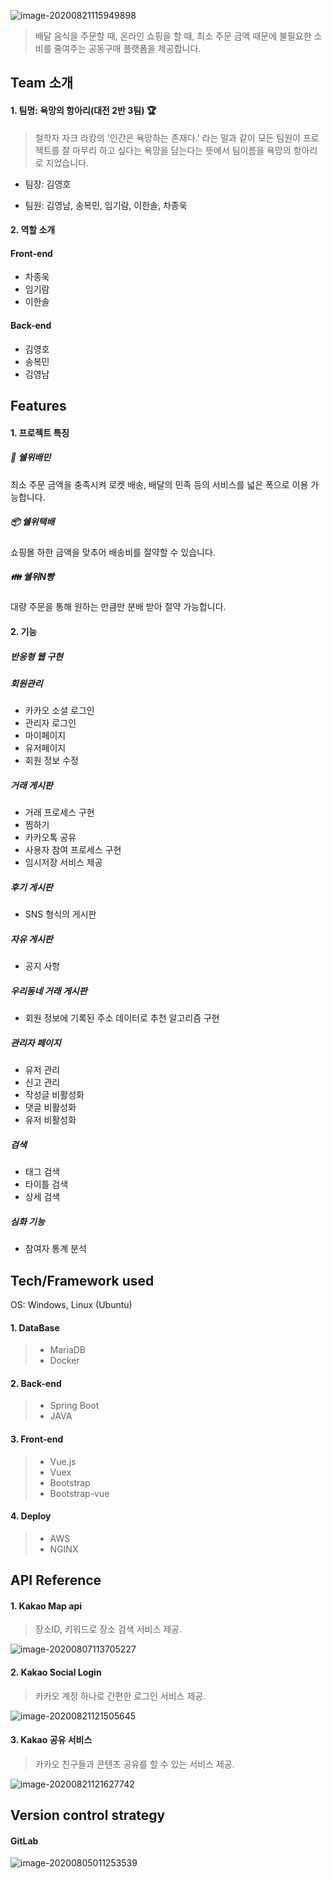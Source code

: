 ![image-20200821115949898](README.assets/image-20200821115949898.png)

>배달 음식을 주문할 때, 온라인 쇼핑을 할 때, 최소 주문 금액 때문에 불필요한 소비를 줄여주는 공동구매 플랫폼을 제공합니다.



## Team 소개

#### 1. 팀명: 욕망의 항아리(대전 2반 3팀) :trophy:

> 철학자 자크 라캉의 '인간은 욕망하는 존재다.' 라는 말과 같이 모든 팀원이 프로젝트를 잘 마무리 하고 싶다는 욕망을 담는다는 뜻에서 팀이름을 욕망의 항아리로 지었습니다.

- 팀장: 김영호

- 팀원: 김영남, 송복민, 임기람, 이한솔, 차종욱



#### 2. 역할 소개

#### Front-end

- 차종욱
- 임기람
- 이한솔

#### Back-end

- 김영호
- 송복민
- 김영남



## Features

#### 1. 프로젝트 특징

##### :horse_racing: 쉘위배민

최소 주문 금액을 충족시켜 로켓 배송, 배달의 민족 등의 서비스를 넓은 폭으로 이용 가능합니다.

##### :package: 쉘위택배

쇼핑몰 하한 금액을 맞추어 배송비를 절약할 수 있습니다.

##### :family: 쉘위N빵

대량 주문을 통해 원하는 만큼만 분배 받아 절약 가능합니다.



#### 2. 기능

##### 반응형 웹 구현

##### 회원관리

- 카카오 소셜 로그인
- 관리자 로그인
- 마이페이지
- 유저페이지
- 회원 정보 수정

##### 거래 게시판

- 거래 프로세스 구현
- 찜하기
- 카카오톡 공유
- 사용자 참여 프로세스 구현
- 임시저장 서비스 제공

##### 후기 게시판

- SNS 형식의 게시판

##### 자유 게시판

- 공지 사항

##### 우리동네 거래 게시판

- 회원 정보에 기록된 주소 데이터로 추천 알고리즘 구현

##### 관리자 페이지

- 유저 관리
- 신고 관리
- 작성글 비활성화
- 댓글 비활성화
- 유저 비활성화

##### 검색

- 태그 검색
- 타이틀 검색
- 상세 검색

##### 심화 기능

- 참여자 통계 분석





## Tech/Framework used

OS: Windows, Linux (Ubuntu)

#### 1. DataBase

> - MariaDB
> - Docker

#### 2. Back-end

> - Spring Boot
>- JAVA

#### 3. Front-end

> - Vue.js
> - Vuex
> - Bootstrap
> - Bootstrap-vue

#### 4. Deploy

> - AWS
> - NGINX



## API Reference

#### 1. Kakao Map api

> 장소ID, 키워드로 장소 검색 서비스 제공.

![image-20200807113705227](README.assets/image-20200807113705227.png)

#### 2. Kakao Social Login

> 카카오 계정 하나로 간편한 로그인 서비스 제공.

![image-20200821121505645](README.assets/image-20200821121505645.png)

#### 3. Kakao 공유 서비스

> 카카오 친구들과 콘텐츠 공유를 할 수 있는 서비스 제공.

![image-20200821121627742](README.assets/image-20200821121627742.png)



## Version control strategy

#### GitLab

![image-20200805011253539](README.assets/image-20200805011253539.png)


